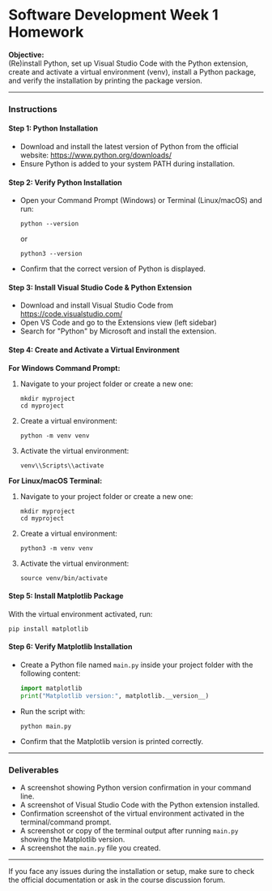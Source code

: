 # Software Development Week 1 Homework

**Objective:**  
(Re)install Python, set up Visual Studio Code with the Python extension, create and activate a virtual environment (venv), install a Python package, and verify the installation by printing the package version.

---

### Instructions

#### Step 1: Python Installation  
- Download and install the latest version of Python from the official website: https://www.python.org/downloads/  
- Ensure Python is added to your system PATH during installation.

#### Step 2: Verify Python Installation  
- Open your Command Prompt (Windows) or Terminal (Linux/macOS) and run:  
  ```
  python --version
  ```  
  or  
  ```
  python3 --version
  ```  
- Confirm that the correct version of Python is displayed.

#### Step 3: Install Visual Studio Code & Python Extension  
- Download and install Visual Studio Code from https://code.visualstudio.com/  
- Open VS Code and go to the Extensions view (left sidebar)  
- Search for "Python" by Microsoft and install the extension.

#### Step 4: Create and Activate a Virtual Environment

**For Windows Command Prompt:**

1. Navigate to your project folder or create a new one:  
   ```
   mkdir myproject
   cd myproject
   ```
2. Create a virtual environment:  
   ```
   python -m venv venv
   ```
3. Activate the virtual environment:  
   ```
   venv\\Scripts\\activate
   ```

**For Linux/macOS Terminal:**

1. Navigate to your project folder or create a new one:  
   ```
   mkdir myproject
   cd myproject
   ```
2. Create a virtual environment:  
   ```
   python3 -m venv venv
   ```
3. Activate the virtual environment:  
   ```
   source venv/bin/activate
   ```

#### Step 5: Install Matplotlib Package  
With the virtual environment activated, run:  
```
pip install matplotlib
```

#### Step 6: Verify Matplotlib Installation  
- Create a Python file named `main.py` inside your project folder with the following content:
  ``` python
  import matplotlib
  print("Matplotlib version:", matplotlib.__version__)
  ```

- Run the script with:  
  ```
  python main.py
  ```
- Confirm that the Matplotlib version is printed correctly.

---

### Deliverables

- A screenshot showing Python version confirmation in your command line.  
- A screenshot of Visual Studio Code with the Python extension installed.  
- Confirmation screenshot of the virtual environment activated in the terminal/command prompt.  
- A screenshot or copy of the terminal output after running `main.py` showing the Matplotlib version.  
- A screenshot the `main.py` file you created.

---

If you face any issues during the installation or setup, make sure to check the official documentation or ask in the course discussion forum.

